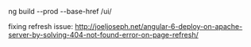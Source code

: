 ng build --prod  --base-href /ui/

fixing refresh issue:
http://joeljoseph.net/angular-6-deploy-on-apache-server-by-solving-404-not-found-error-on-page-refresh/
